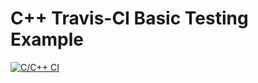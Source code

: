# C++ Travis-CI Basic Testing Example

[![C/C++ CI](https://github.com/ucoruh/cpp-travisci-test/actions/workflows/c-cpp.yml/badge.svg?branch=main&event=release)](https://github.com/ucoruh/cpp-travisci-test/actions/workflows/c-cpp.yml)

